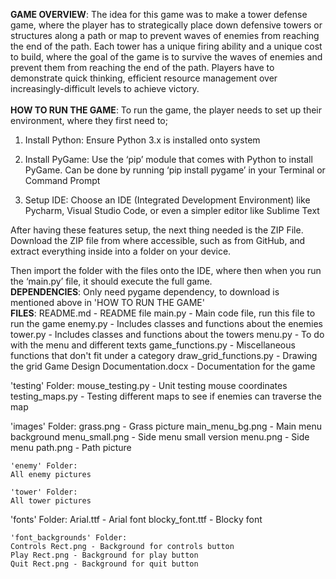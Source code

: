 **GAME OVERVIEW**:
The idea for this game was to make a tower defense game, where the player has to strategically place down defensive towers or structures along a path or map to prevent waves of enemies from reaching the end of the path. 
Each tower has a unique firing ability and a unique cost to build, where the goal of the game is to survive the waves of enemies and prevent them from reaching the end of the path. Players have to demonstrate quick thinking, efficient resource management over increasingly-difficult levels to achieve victory.
\
\
**HOW TO RUN THE GAME**:
To run the game, the player needs to set up their environment, where they first need to; 
1)	Install Python: Ensure Python 3.x is installed onto system

2)	Install PyGame: Use the ‘pip’ module that comes with Python to install PyGame. Can be done by running ‘pip install pygame’ in your Terminal or Command Prompt


3)	Setup IDE: Choose an IDE (Integrated Development Environment) like Pycharm, Visual Studio Code, or even a simpler editor like Sublime Text

After having these features setup, the next thing needed is the ZIP File. Download the ZIP file from where accessible, such as from GitHub, and extract everything inside into a folder on your device.

Then import the folder with the files onto the IDE, where then when you run the ‘main.py’ file, it should execute the full game.
\
**DEPENDENCIES**:
Only need pygame dependency, to download is mentioned above in 'HOW TO RUN THE GAME'
\
**FILES**:
README.md - README file
main.py - Main code file, run this file to run the game
enemy.py - Includes classes and functions about the enemies
tower.py - Includes classes and functions about the towers
menu.py - To do with the menu and different texts
game_functions.py - Miscellaneous functions that don't fit under a category
draw_grid_functions.py - Drawing the grid
Game Design Documentation.docx - Documentation for the game

'testing' Folder:
mouse_testing.py - Unit testing mouse coordinates
testing_maps.py - Testing different maps to see if enemies can traverse the map

'images' Folder:
grass.png - Grass picture
main_menu_bg.png - Main menu background
menu_small.png - Side menu small version
menu.png - Side menu
path.png - Path picture

    'enemy' Folder:
    All enemy pictures

    'tower' Folder:
    All tower pictures

'fonts' Folder:
Arial.ttf - Arial font
blocky_font.ttf - Blocky font

    'font_backgrounds' Folder:
    Controls Rect.png - Background for controls button
    Play Rect.png - Background for play button
    Quit Rect.png - Background for quit button